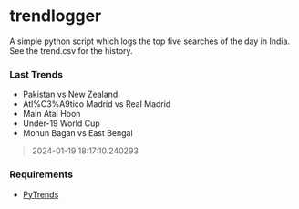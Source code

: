 # trendlogger
A simple python script which logs the top five searches of the day in India.<br>See the trend.csv for the history.<br>

<!-- Last Trends -->
### Last Trends
* Pakistan vs New Zealand
* Atl%C3%A9tico Madrid vs Real Madrid
* Main Atal Hoon
* Under-19 World Cup
* Mohun Bagan vs East Bengal
> 2024-01-19 18:17:10.240293

<!-- Requirements -->
### Requirements
* [PyTrends](https://github.com/dreyco676/pytrends)
